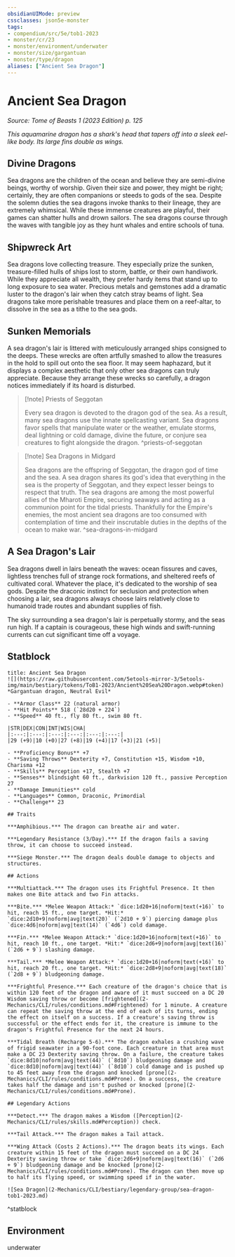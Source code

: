 ```yaml
---
obsidianUIMode: preview
cssclasses: json5e-monster
tags:
- compendium/src/5e/tob1-2023
- monster/cr/23
- monster/environment/underwater
- monster/size/gargantuan
- monster/type/dragon
aliases: ["Ancient Sea Dragon"]
---
```

# Ancient Sea Dragon
*Source: Tome of Beasts 1 (2023 Edition) p. 125*  

*This aquamarine dragon has a shark's head that tapers off into a sleek eel-like body. Its large fins double as wings.*

## Divine Dragons

Sea dragons are the children of the ocean and believe they are semi-divine beings, worthy of worship. Given their size and power, they might be right; certainly, they are often companions or steeds to gods of the sea. Despite the solemn duties the sea dragons invoke thanks to their lineage, they are extremely whimsical. While these immense creatures are playful, their games can shatter hulls and drown sailors. The sea dragons course through the waves with tangible joy as they hunt whales and entire schools of tuna.

## Shipwreck Art

Sea dragons love collecting treasure. They especially prize the sunken, treasure-filled hulls of ships lost to storm, battle, or their own handiwork. While they appreciate all wealth, they prefer hardy items that stand up to long exposure to sea water. Precious metals and gemstones add a dramatic luster to the dragon's lair when they catch stray beams of light. Sea dragons take more perishable treasures and place them on a reef-altar, to dissolve in the sea as a tithe to the sea gods.

## Sunken Memorials

A sea dragon's lair is littered with meticulously arranged ships consigned to the deeps. These wrecks are often artfully smashed to allow the treasures in the hold to spill out onto the sea floor. It may seem haphazard, but it displays a complex aesthetic that only other sea dragons can truly appreciate. Because they arrange these wrecks so carefully, a dragon notices immediately if its hoard is disturbed.

> [!note] Priests of Seggotan
> 
> Every sea dragon is devoted to the dragon god of the sea. As a result, many sea dragons use the innate spellcasting variant. Sea dragons favor spells that manipulate water or the weather, emulate storms, deal lightning or cold damage, divine the future, or conjure sea creatures to fight alongside the dragon.
^priests-of-seggotan

> [!note] Sea Dragons in Midgard
> 
> Sea dragons are the offspring of Seggotan, the dragon god of time and the sea. A sea dragon shares its god's idea that everything in the sea is the property of Seggotan, and they expect lesser beings to respect that truth. The sea dragons are among the most powerful allies of the Mharoti Empire, securing seaways and acting as a communion point for the tidal priests. Thankfully for the Empire's enemies, the most ancient sea dragons are too consumed with contemplation of time and their inscrutable duties in the depths of the ocean to make war.
^sea-dragons-in-midgard

## A Sea Dragon's Lair

Sea dragons dwell in lairs beneath the waves: ocean fissures and caves, lightless trenches full of strange rock formations, and sheltered reefs of cultivated coral. Whatever the place, it's dedicated to the worship of sea gods. Despite the draconic instinct for seclusion and protection when choosing a lair, sea dragons always choose lairs relatively close to humanoid trade routes and abundant supplies of fish.

The sky surrounding a sea dragon's lair is perpetually stormy, and the seas run high. If a captain is courageous, these high winds and swift-running currents can cut significant time off a voyage.

## Statblock

```ad-statblock
title: Ancient Sea Dragon
![](https://raw.githubusercontent.com/5etools-mirror-3/5etools-img/main/bestiary/tokens/ToB1-2023/Ancient%20Sea%20Dragon.webp#token)
*Gargantuan dragon, Neutral Evil*

- **Armor Class** 22 (natural armor)
- **Hit Points** 518 (`28d20 + 224`)
- **Speed** 40 ft., fly 80 ft., swim 80 ft.

|STR|DEX|CON|INT|WIS|CHA|
|:---:|:---:|:---:|:---:|:---:|:---:|
|29 (+9)|10 (+0)|27 (+8)|19 (+4)|17 (+3)|21 (+5)|

- **Proficiency Bonus** +7
- **Saving Throws** Dexterity +7, Constitution +15, Wisdom +10, Charisma +12
- **Skills** Perception +17, Stealth +7
- **Senses** blindsight 60 ft., darkvision 120 ft., passive Perception 27
- **Damage Immunities** cold
- **Languages** Common, Draconic, Primordial
- **Challenge** 23

## Traits

***Amphibious.*** The dragon can breathe air and water.

***Legendary Resistance (3/Day).*** If the dragon fails a saving throw, it can choose to succeed instead.

***Siege Monster.*** The dragon deals double damage to objects and structures.

## Actions

***Multiattack.*** The dragon uses its Frightful Presence. It then makes one Bite attack and two Fin attacks.

***Bite.*** *Melee Weapon Attack:* `dice:1d20+16|noform|text(+16)` to hit, reach 15 ft., one target. *Hit:* `dice:2d10+9|noform|avg|text(20)` (`2d10 + 9`) piercing damage plus `dice:4d6|noform|avg|text(14)` (`4d6`) cold damage.

***Fin.*** *Melee Weapon Attack:* `dice:1d20+16|noform|text(+16)` to hit, reach 10 ft., one target. *Hit:* `dice:2d6+9|noform|avg|text(16)` (`2d6 + 9`) slashing damage.

***Tail.*** *Melee Weapon Attack:* `dice:1d20+16|noform|text(+16)` to hit, reach 20 ft., one target. *Hit:* `dice:2d8+9|noform|avg|text(18)` (`2d8 + 9`) bludgeoning damage.

***Frightful Presence.*** Each creature of the dragon's choice that is within 120 feet of the dragon and aware of it must succeed on a DC 20 Wisdom saving throw or become [frightened](2-Mechanics/CLI/rules/conditions.md#Frightened) for 1 minute. A creature can repeat the saving throw at the end of each of its turns, ending the effect on itself on a success. If a creature's saving throw is successful or the effect ends for it, the creature is immune to the dragon's Frightful Presence for the next 24 hours.

***Tidal Breath (Recharge 5-6).*** The dragon exhales a crushing wave of frigid seawater in a 90-foot cone. Each creature in that area must make a DC 23 Dexterity saving throw. On a failure, the creature takes `dice:8d10|noform|avg|text(44)` (`8d10`) bludgeoning damage and `dice:8d10|noform|avg|text(44)` (`8d10`) cold damage and is pushed up to 45 feet away from the dragon and knocked [prone](2-Mechanics/CLI/rules/conditions.md#Prone). On a success, the creature takes half the damage and isn't pushed or knocked [prone](2-Mechanics/CLI/rules/conditions.md#Prone).

## Legendary Actions

***Detect.*** The dragon makes a Wisdom ([Perception](2-Mechanics/CLI/rules/skills.md#Perception)) check.

***Tail Attack.*** The dragon makes a Tail attack.

***Wing Attack (Costs 2 Actions).*** The dragon beats its wings. Each creature within 15 feet of the dragon must succeed on a DC 24 Dexterity saving throw or take `dice:2d6+9|noform|avg|text(16)` (`2d6 + 9`) bludgeoning damage and be knocked [prone](2-Mechanics/CLI/rules/conditions.md#Prone). The dragon can then move up to half its flying speed, or swimming speed if in the water.

![Sea Dragon](2-Mechanics/CLI/bestiary/legendary-group/sea-dragon-tob1-2023.md)
```
^statblock

## Environment

underwater